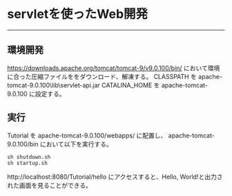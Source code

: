 # servletを使ったWeb開発

---

## 環境開発
https://downloads.apache.org/tomcat/tomcat-9/v9.0.100/bin/ において環境に合った圧縮ファイルををダウンロード、解凍する。
CLASSPATH を apache-tomcat-9.0.100\lib\servlet-api.jar
CATALINA_HOME を apache-tomcat-9.0.100
に設定する。

## 実行
Tutorial を apache-tomcat-9.0.100/webapps/ に配置し、
apache-tomcat-9.0.100/bin において以下を実行する。
```
sh shutdown.sh
sh startup.sh
```
http://localhost:8080/Tutorial/hello
にアクセスすると、Hello, World!と出力された画面を見ることができる。